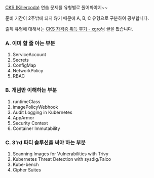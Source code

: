 [CKS (Killercoda)](https://killercoda.com/killer-shell-cks) 연습 문제를 유형별로 풀어봐야지~~

준비 기간이 2주밖에 되지 않기 때문에 A, B, C 유형으로 구분하여 공부합니다.

출제 유형에 대해서는 [CKS 자격증 취득 후기 - xgro](https://velog.io/@xgro/cks)님 글을 봤습니다.

### A. 이미 할 줄 아는 부분

1. ServiceAccount
2. Secrets
3. ConfigMap
4. NetworkPolicy
5. RBAC 

### B. 개념만 이해하는 부분

1. runtimeClass
2. imagePolicyWebhook
3. Audit Logging in Kubernetes
4. AppArmor
5. Security Context
6. Container Immutability

### C. 3'rd 파티 솔루션을 써야 하는 부분

1. Scanning Images for Vulnerabilities with Trivy
2. Kubernetes Threat Detection with sysdig/Falco
3. Kube-bench
4. Cipher Suites
